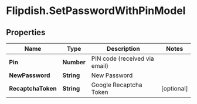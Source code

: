 # Flipdish.SetPasswordWithPinModel

## Properties
Name | Type | Description | Notes
------------ | ------------- | ------------- | -------------
**Pin** | **Number** | PIN code (received via email) | 
**NewPassword** | **String** | New Password | 
**RecaptchaToken** | **String** | Google Recaptcha Token | [optional] 


